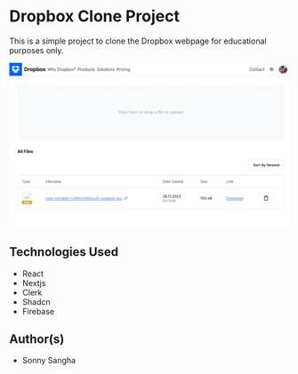 # Dropbox Clone Project

This is a simple project to clone the Dropbox webpage for educational purposes only.

![Dropbox Clone](public/dashboard_light.png)

## Technologies Used

* React
* Nextjs
* Clerk
* Shadcn
* Firebase

## Author(s)

* Sonny Sangha
